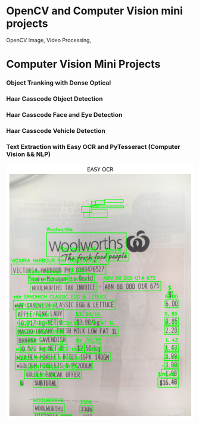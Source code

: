 # OpenCV and Computer Vision mini projects
OpenCV Image, Video Processing,

# **Computer Vision Mini Projects**
### Object Tranking with Dense Optical
### Haar Casscode Object Detection
### Haar Casscode Face and Eye Detection
### Haar Casscode Vehicle Detection
### Text Extraction with Easy OCR and PyTesseract (Computer Vision && NLP)
![Example](image.png)